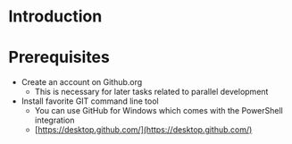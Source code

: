 # Introduction

# Prerequisites

* Create an account on Github.org
  * This is necessary for later tasks related to parallel development
* Install favorite GIT command line tool
  * You can use GitHub for Windows which comes with the PowerShell integration
  * [https://desktop.github.com/](https://desktop.github.com/)
  
